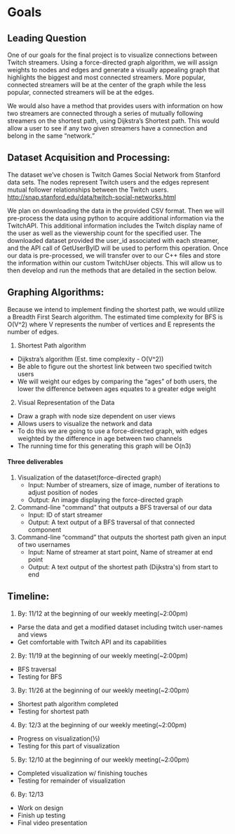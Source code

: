 # Goals

## Leading Question
One of our goals for the final project is to visualize connections between Twitch streamers. Using a force-directed graph algorithm, we will assign weights to nodes and edges and generate a visually appealing graph that highlights the biggest and most connected streamers. More popular, connected streamers will be at the center of the graph while the less popular, connected streamers will be at the edges.

We would also have a method that provides users with information on how two streamers are connected through a series of mutually following streamers on the shortest path, using Dijkstra’s Shortest path. This would allow a user to see if any two given streamers have a connection and belong in the same “network.”

##  Dataset Acquisition and Processing: 
The dataset we’ve chosen is Twitch Games Social Network from Stanford data sets. The nodes represent Twitch users and the edges represent mutual follower relationships between the Twitch users. 
http://snap.stanford.edu/data/twitch-social-networks.html

We plan on downloading the data in the provided CSV format. Then we will pre-process the data using python to acquire additional information via the TwitchAPI. This additional information includes the Twitch display name of the user as well as the viewership count for the specified user. The downloaded dataset provided the user_id associated with each streamer, and the API call of GetUserByID will be used to perform this operation.
Once our data is pre-processed, we will transfer over to our C++ files and store the information within our custom TwitchUser objects. This will allow us to then develop and run the methods that are detailed in the section below.

##  Graphing Algorithms: 
Because we intend to implement finding the shortest path, we would utilize a Breadth First Search algorithm. The estimated time complexity for BFS is O(V^2) where V represents the number of vertices and E represents the number of edges.
1. Shortest Path algorithm
* Dijkstra’s algorithm (Est. time complexity - O(V^2))
* Be able to figure out the shortest link between two specified twitch users
* We will weight our edges by comparing the “ages” of both users, the lower the difference between ages equates to a greater edge weight
2. Visual Representation of the Data
* Draw a graph with node size dependent on user views
* Allows users to visualize the network and data
* To do this we are going to use a force-directed graph, with edges weighted by the difference in age between two channels
* The running time for this generating this graph will be O(n3)

#### Three deliverables
1. Visualization of the dataset(force-directed graph)
	- Input: Number of streamers, size of image, number of iterations to adjust position of nodes
	- Output: An image displaying the force-directed graph
2. Command-line "command" that outputs a BFS traversal of our data
	- Input: ID of start streamer
	- Output: A text output of a BFS traversal of that connected component
3. Command-line “command” that outputs the shortest path given an input of two usernames
	- Input: Name of streamer at start point, Name of streamer at end point
	- Output: A text output of the shortest path (Dijkstra's) from start to end

##  Timeline: 
1. By: 11/12 at the beginning of our weekly meeting(~2:00pm)
* Parse the data and get a modified dataset including twitch user-names and views
* Get comfortable with Twitch API and its capabilities
2. By: 11/19 at the beginning of our weekly meeting(~2:00pm)
* BFS traversal
* Testing for BFS
3. By: 11/26 at the beginning of our weekly meeting(~2:00pm)
* Shortest path algorithm completed
* Testing for shortest path
4. By: 12/3 at the beginning of our weekly meeting(~2:00pm)
* Progress on visualization(½)
* Testing for this part of visualization
5. By: 12/10 at the beginning of our weekly meeting(~2:00pm)
* Completed visualization w/ finishing touches
* Testing for remainder of visualization
6. By: 12/13
* Work on design
* Finish up testing
* Final video presentation

